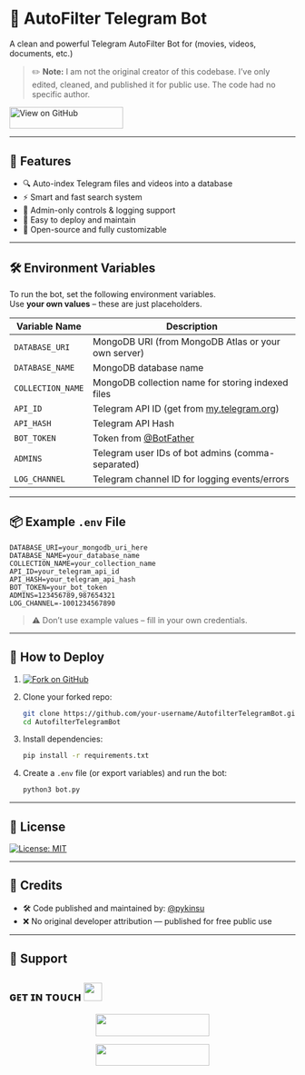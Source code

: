 # 📁 AutoFilter Telegram Bot

A clean and powerful Telegram AutoFilter Bot for (movies, videos, documents, etc.) 

> ✏️ **Note:** I am not the original creator of this codebase. I’ve only edited, cleaned, and published it for public use. The code had no specific author.

<a href="https://github.com/pyKinsu/AutofilterTelegramBot" target="_blank">
  <img src="https://img.shields.io/badge/View%20on-GitHub-blue?style=plastic&logo=github" width="200" height="38.5" alt="View on GitHub" />
</a>

---

## 🚀 Features

- 🔍 Auto-index Telegram files and videos into a database
- ⚡ Smart and fast search system
- 🔐 Admin-only controls & logging support
- 🧩 Easy to deploy and maintain
- 💯 Open-source and fully customizable

---

## 🛠️ Environment Variables

To run the bot, set the following environment variables.  
Use **your own values** – these are just placeholders.

| Variable Name     | Description                                                   |
|------------------|---------------------------------------------------------------|
| `DATABASE_URI`    | MongoDB URI (from MongoDB Atlas or your own server)          |
| `DATABASE_NAME`   | MongoDB database name                                         |
| `COLLECTION_NAME` | MongoDB collection name for storing indexed files            |
| `API_ID`          | Telegram API ID (get from [my.telegram.org](https://my.telegram.org)) |
| `API_HASH`        | Telegram API Hash                                             |
| `BOT_TOKEN`       | Token from [@BotFather](https://t.me/BotFather)              |
| `ADMINS`          | Telegram user IDs of bot admins (comma-separated)            |
| `LOG_CHANNEL`     | Telegram channel ID for logging events/errors                |

---

## 📦 Example `.env` File

```env
DATABASE_URI=your_mongodb_uri_here
DATABASE_NAME=your_database_name
COLLECTION_NAME=your_collection_name
API_ID=your_telegram_api_id
API_HASH=your_telegram_api_hash
BOT_TOKEN=your_bot_token
ADMINS=123456789,987654321
LOG_CHANNEL=-1001234567890
````

> ⚠️ Don’t use example values – fill in your own credentials.

---

## 🚀 How to Deploy

1. [![Fork on GitHub](https://img.shields.io/badge/Fork%20this-Repository-success?logo=github)](https://github.com/pyKinsu/AutofilterTelegramBot/fork)
2. Clone your forked repo:

   ```bash
   git clone https://github.com/your-username/AutofilterTelegramBot.git
   cd AutofilterTelegramBot
   ```

3. Install dependencies:

   ```bash
   pip install -r requirements.txt
   ```

4. Create a `.env` file (or export variables) and run the bot:

   ```bash
   python3 bot.py
   ```

---

## 🧾 License

[![License: MIT](https://img.shields.io/badge/License-MIT-yellow.svg?style=for-the-badge&logo=opensourceinitiative)](./LICENSE)

---

## 🙏 Credits

* 🛠 Code published and maintained by: [@pykinsu](https://t.me/pykinsu)
* ❌ No original developer attribution — published for free public use

---

## 🤝 Support
<h2>ɢᴇᴛ ɪɴ ᴛᴏᴜᴄʜ <img src="https://media.giphy.com/media/LnQjpWaON8nhr21vNW/giphy.gif" width="32"/></h2> <p align="center"> <a href="https://telegram.me/kissuhelp"><img src="https://img.shields.io/badge/-Contact%20Me-black.svg?style=for-the-badge&logo=Telegram" width="200" height="38.5"/></a> </p> <p align="center"> <a href="https://telegram.me/kissubots"><img src="https://img.shields.io/badge/-Support%20Channel-black.svg?style=for-the-badge&logo=Telegram" width="200" height="38.5"/></a> </p>
